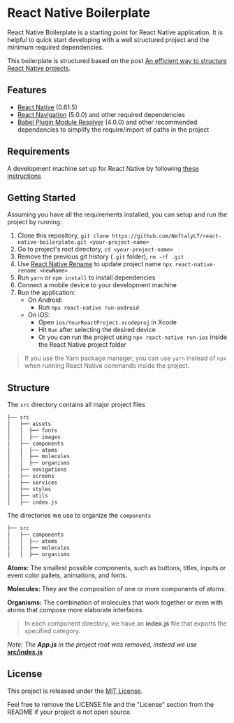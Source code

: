 # React Native Boilerplate

React Native Boilerplate is a starting point for React Native application. It is helpful to quick start developing with a well structured project and the minimum required dependencies.

This boilerplate is structured based on the post [An efficient way to structure React Native projects](https://cheesecakelabs.com/blog/efficient-way-structure-react-native-projects/).

## Features

 - [React Native](https://facebook.github.io/react-native/) (0.61.5)
 - [React Navigation](https://reactnavigation.org/) (5.0.0) and other required dependencies 
 - [Babel Plugin Module Resolver](https://github.com/tleunen/babel-plugin-module-resolver) (4.0.0) and other recommended dependencies to simplify the require/import of paths in the project

## Requirements

A development machine set up for React Native by following [these instructions](https://facebook.github.io/react-native/docs/getting-started.html)

## Getting Started

Assuming you have all the requirements installed, you can setup and run the project by running:

 1. Clone this repository,  `git clone https://github.com/NeftalyLT/react-native-boilerplate.git <your-project-name>` 
 2. Go to project's root directory,  `cd <your-project-name>` 
 3. Remove the previous git history (`.git`  folder),  `rm -rf .git` 
 4. Use  [React Native Rename](https://github.com/junedomingo/react-native-rename)  to update project name  `npx react-native-rename <newName>` 
 5. Run  `yarn` or  `npm install`  to install dependencies 
 6. Connect a mobile device to your development machine 
 7. Run the application:
	-   On Android:
	    -   Run  `npx react-native run-android`
	-   On iOS:
	    -   Open  `ios/YourReactProject.xcodeproj`  in Xcode
	    -   Hit  `Run`  after selecting the desired device
	    -   Or you can run the project using  `npx react-native run-ios`  inside the React Native project folder

> If you use the Yarn package manager, you can use `yarn` instead of `npx` when running React Native commands inside the project.

## Structure

The `src` directory contains all major project files
```swift
├── src
│   ├── assets
│   │  ├── fonts
│   │  ├── images
│   ├── components
│   │  ├── atoms
│   │  ├── molecules
│   │  ├── organisms
│   ├── navigations
│   ├── screens
│   ├── services
│   ├── styles
│   ├── utils
│   ├── index.js
```

The directories we use to organize the `components`
```swift
├── src
│   ├── components
│   │  ├── atoms
│   │  ├── molecules
│   │  ├── organisms
```

**Atoms:** The smallest possible components, such as buttons, titles, inputs or event color pallets, animations, and fonts.

**Molecules:** They are the composition of one or more components of atoms.

**Organisms:** The combination of molecules that work together or even with atoms that compose more elaborate interfaces.

> In each component directory, we have an **index.js** file that exports the specified category.

*Note: The **App.js** in the project root was removed, instead we use* **[src/index.js](https://github.com/NeftalyLT/react-native-boilerplate/blob/master/src/index.js)**

## License

This project is released under the  [MIT License](https://github.com/NeftalyLT/react-native-boilerplate/blob/master/LICENSE).

Feel free to remove the LICENSE file and the "License" section from the README if your project is not open source.